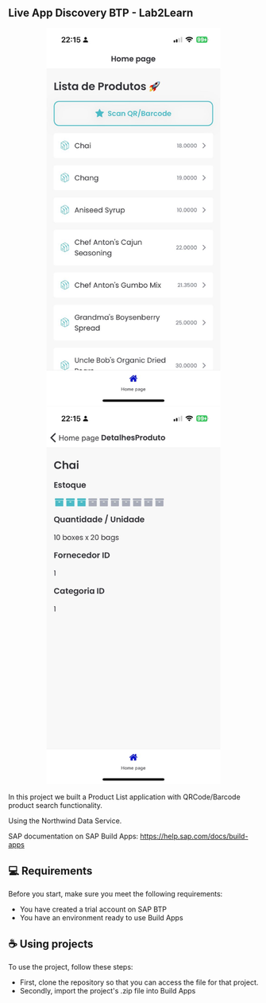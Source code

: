 ## Live App Discovery BTP - Lab2Learn
<div align="center">
  <img src="./assets/list-products.jpg" width="350px"/>
  <img src="./assets/product.jpg" width="350px"/>
</div>

In this project we built a Product List application with QRCode/Barcode product search functionality.

Using the Northwind Data Service.

SAP documentation on SAP Build Apps:
https://help.sap.com/docs/build-apps

## 💻 Requirements

Before you start, make sure you meet the following requirements:

- You have created a trial account on SAP BTP
- You have an environment ready to use Build Apps

## ☕ Using projects

To use the project, follow these steps:

- First, clone the repository so that you can access the file for that project.
- Secondly, import the project's .zip file into Build Apps